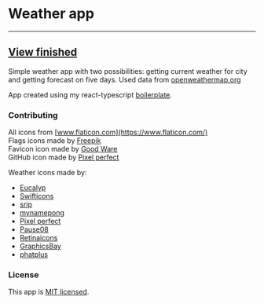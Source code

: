 # Weather app

---
[View finished](https://edmsl-weather-app.herokuapp.com)
---

Simple weather app with two possibilities: getting current weather for city and getting forecast on five days. Used data from [openweathermap.org](https://openweathermap.org)<br>

App created using my react-typescript [boilerplate](https://github.com/EdMSL/react-typescript-boilerplate).

### Contributing

All icons from [www.flaticon.com](https://www.flaticon.com/)</br>
Flags icons made by [Freepik](https://www.flaticon.com/authors/freepik)</br>
Favicon icon made by [Good Ware](https://www.flaticon.com/authors/good-ware)<br>
GitHub icon made by [Pixel perfect](https://www.flaticon.com/authors/pixel-perfect)<br>

Weather icons made by:
* [Eucalyp](https://www.flaticon.com/authors/eucalyp)
* [Swifticons](https://www.flaticon.com/authors/swifticons)
* [srip](https://www.flaticon.com/authors/srip)
* [mynamepong](https://www.flaticon.com/authors/mynamepong)
* [Pixel perfect](https://www.flaticon.com/authors/pixel-perfect)
* [Pause08](https://www.flaticon.com/authors/pause08)
* [Retinaicons](https://www.flaticon.com/authors/retinaicons)
* [GraphicsBay](https://www.flaticon.com/authors/graphicsbay)
* [phatplus](https://www.flaticon.com/authors/phatplus)

### License

This app is [MIT licensed](./LICENSE).
